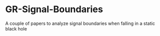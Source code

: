 # GR-Signal-Boundaries
A couple of papers to analyze signal boundaries when falling in a static black hole
